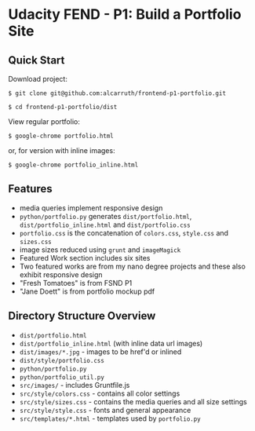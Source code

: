 
# Udacity FEND - P1: Build a Portfolio Site

## Quick Start

Download project:

`$ git clone git@github.com:alcarruth/frontend-p1-portfolio.git`

`$ cd frontend-p1-portfolio/dist`

View regular portfolio:

`$ google-chrome portfolio.html`

or, for version with inline images:

 `$ google-chrome portfolio_inline.html`

## Features

 * media queries implement responsive design
 * `python/portfolio.py` generates `dist/portfolio.html`, `dist/portfolio_inline.html` and `dist/portfolio.css`
 * `portfolio.css` is the concatenation of `colors.css`, `style.css` and `sizes.css` 
 * image sizes reduced using `grunt` and `imageMagick`
 * Featured Work section includes six sites
 * Two featured works are from my nano degree projects and these also exhibit responsive design
 * "Fresh Tomatoes" is from FSND P1
 * "Jane Doett" is from portfolio mockup pdf

## Directory Structure Overview

 * `dist/portfolio.html`
 * `dist/portfolio_inline.html` (with inline data url images)
 * `dist/images/*.jpg` - images to be href'd or inlined
 * `dist/style/portfolio.css`
 * `python/portfolio.py`
 * `python/portfolio_util.py`
 * `src/images/` - includes Gruntfile.js
 * `src/style/colors.css` - contains all color settings
 * `src/style/sizes.css` - contains the media queries and all size settings
 * `src/style/style.css` - fonts and general appearance
 * `src/templates/*.html` - templates used by `portfolio.py`


